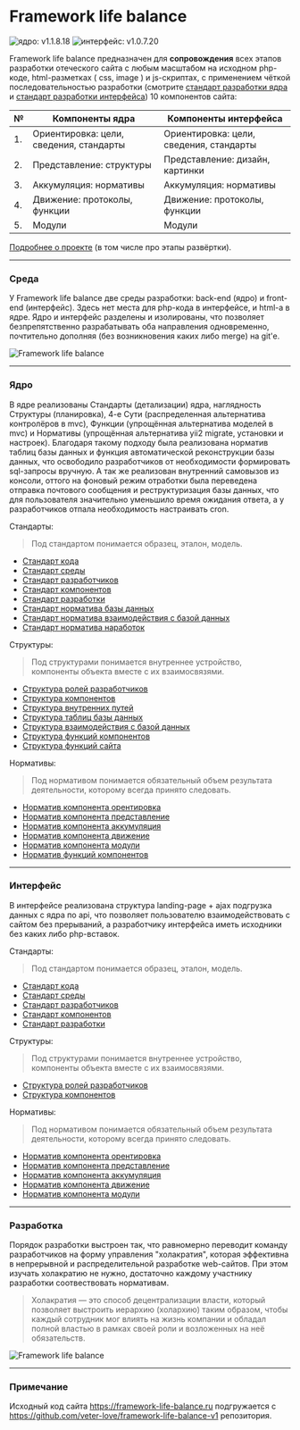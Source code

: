 # Framework life balance 

![ядро: v1.1.8.18](https://img.shields.io/badge/Ядро-v1.1.8.18-blue.svg) ![интерфейс: v1.0.7.20](https://img.shields.io/badge/Интерфейс-v1.0.7.20-blue.svg)

Framework life balance предназначен для **сопровождения** всех этапов разработки отеческого сайта с любым масштабом на исходном php-коде, html-разметках ( css, image ) и js-скриптах, с применением чёткой последовательностью разработки (смотрите <a target="_blank" href="/Компоненты ядра/1.Ориентировка/Стандарты/Основа/5.Стандарт разработки.md">стандарт разработки ядра</a> и <a target="_blank" href="/Компоненты интерфейса/1.Ориентировка/Стандарты/Основа/5.Стандарт разработки.md">стандарт разработки интерфейса</a>) 10 компонентов сайта:

| № | Компоненты ядра | Компоненты интерфейса
 ------------- |  ------------- | ------------- | 
| 1. | Ориентировка: цели, сведения, стандарты | Ориентировка: цели, сведения, стандарты
| 2. | Представление: структуры | Представление: дизайн, картинки
| 3. | Аккумуляция: нормативы | Аккумуляция: нормативы
| 4. | Движение: протоколы, функции | Движение: протоколы, функции
| 5. | Модули | Модули

<a target="_blank" href="https://framework-life-balance.ru/#about">Подробнее о проекте</a> (в том числе про этапы развёртки).


<hr>

### Среда

У Framework life balance две среды разработки: back-end (ядро) и front-end (интерфейс). Здесь нет места для php-кода в интерфейсе, и html-а в ядре. Ядро и интерфейс разделены и изолированы, что позволяет безпрепятственно разрабатывать оба направления одновременно, почтительно дополняя (без возникновения каких либо merge) на git'e.

![Framework life balance](https://framework-life-balance.ru/Компоненты%20интерфейса/2.Представление/Картинки/slider/slide1_bg.jpg)

<hr>

### Ядро

В ядре реализованы Стандарты (детализации) ядра, наглядность Структуры (планировка), 4-е Сути (распределенная альтернатива контролёров в mvc), Функции (упрощённая альтернатива моделей в mvc) и Нормативы (упрощённая альтернатива yii2 migrate, установки и настроек). Благодаря такому подходу была реализована норматив таблиц базы данных и функция автоматической реконструкции базы данных, что освободило разработчиков от необходимости формировать sql-запросы вручную. А так же реализован внутренний самовызов из консоли, оттого на фоновый режим отработки была переведена отправка почтового сообщения и реструктуризация базы данных, что для пользователя значительно уменьшило время ожидания ответа, а у разработчиков отпала необходимость настраивать cron.

Стандарты: 

> Под стандартом понимается образец, эталон, модель.

- <a target="_blank" href="/Компоненты ядра/1.Ориентировка/Стандарты/Основа/1.Стандарт кода.md">Стандарт кода</a>
- <a target="_blank" href="/Компоненты ядра/1.Ориентировка/Стандарты/Основа/2.Стандарт среды.md">Стандарт среды</a>
- <a target="_blank" href="/Компоненты ядра/1.Ориентировка/Стандарты/Основа/3.Стандарт разработчиков.md">Стандарт разработчиков</a>
- <a target="_blank" href="/Компоненты ядра/1.Ориентировка/Стандарты/Основа/4.Стандарт компонентов.md">Стандарт компонентов</a>
- <a target="_blank" href="/Компоненты ядра/1.Ориентировка/Стандарты/Основа/5.Стандарт разработки.md">Стандарт разработки</a>
- <a target="_blank" href="/Компоненты ядра/1.Ориентировка/Стандарты/Нормативы/Стандарт норматива базы данных.md">Стандарт норматива базы данных</a>
- <a target="_blank" href="/Компоненты ядра/1.Ориентировка/Стандарты/Нормативы/Стандарт норматива взаимодействия с базой данных.md">Стандарт норматива взаимодействия с базой данных</a>
- <a target="_blank" href="/Компоненты ядра/1.Ориентировка/Стандарты/Нормативы/Стандарт норматива наработок.md">Стандарт норматива наработок</a>


Структуры:

> Под структурами понимается внутреннее устройство, компоненты объекта вместе с их взаимосвязями.

- <a target="_blank" href="/Компоненты ядра/2.Представление/Структуры/Основа/Структура ролей разработчиков.md">Структура ролей разработчиков</a>
- <a target="_blank" href="/Компоненты ядра/2.Представление/Структуры/Основа/Структура компонентов.md">Структура компонентов</a>
- <a target="_blank" href="/Компоненты ядра/2.Представление/Структуры/Основа/Структура внутренних путей.md">Структура внутренних путей</a>
- <a target="_blank" href="/Компоненты ядра/2.Представление/Структуры/База данных/Структура таблиц базы данных.md">Структура таблиц базы данных</a>
- <a target="_blank" href="/Компоненты ядра/2.Представление/Структуры/База данных/Структура взаимодействия с базой данных.md">Структура взаимодействия с базой данных</a>
- <a target="_blank" href="/Компоненты ядра/2.Представление/Структуры/Функции/Структура функций компонентов.md">Структура функций компонентов</a>
- <a target="_blank" href="/Компоненты ядра/2.Представление/Структуры/Функции/Структура функций сайта.md">Структура функций сайта</a>


Нормативы:

> Под нормативом понимается обязательный объем результата деятельности, которому всегда принято следовать.

- <a target="_blank" href="/Компоненты ядра/3.Аккумуляция/Нормативы/Компоненты/1.Норматив компонента орентировка.md">Норматив компонента орентировка</a>
- <a target="_blank" href="/Компоненты ядра/3.Аккумуляция/Нормативы/Компоненты/2.Норматив компонента представление.md">Норматив компонента представление</a>
- <a target="_blank" href="/Компоненты ядра/3.Аккумуляция/Нормативы/Компоненты/3.Норматив компонента аккумуляция.md">Норматив компонента аккумуляция</a>
- <a target="_blank" href="/Компоненты ядра/3.Аккумуляция/Нормативы/Компоненты/4.Норматив компонента движение.md">Норматив компонента движение</a>
- <a target="_blank" href="/Компоненты ядра/3.Аккумуляция/Нормативы/Компоненты/5.Норматив компонента модули.md">Норматив компонента модули</a>
- <a target="_blank" href="/Компоненты ядра/3.Аккумуляция/Нормативы/Функции/Норматив функций компонентов.md">Норматив функций компонентов</a>

<hr>

### Интерфейс

В интерфейсе реализована структура landing-page + ajax подгрузка данных с ядра по api, что позволяет пользователю взаимодействовать с сайтом без прерываний, а разработчику интерфейса иметь исходники без каких либо php-вставок.

Стандарты: 

> Под стандартом понимается образец, эталон, модель.

- <a target="_blank" href="/Компоненты интерфейса/1.Ориентировка/Стандарты/Основа/1.Стандарт кода.md">Стандарт кода</a>
- <a target="_blank" href="/Компоненты интерфейса/1.Ориентировка/Стандарты/Основа/2.Стандарт среды.md">Стандарт среды</a>
- <a target="_blank" href="/Компоненты интерфейса/1.Ориентировка/Стандарты/Основа/3.Стандарт разработчиков.md">Стандарт разработчиков</a>
- <a target="_blank" href="/Компоненты интерфейса/1.Ориентировка/Стандарты/Основа/4.Стандарт компонентов.md">Стандарт компонентов</a>
- <a target="_blank" href="/Компоненты интерфейса/1.Ориентировка/Стандарты/Основа/5.Стандарт разработки.md">Стандарт разработки</a>

Структуры:

> Под структурами понимается внутреннее устройство, компоненты объекта вместе с их взаимосвязями.

- <a target="_blank" href="/Компоненты интерфейса/2.Представление/Структуры/Основа/Структура ролей разработчиков.md">Структура ролей разработчиков</a>
- <a target="_blank" href="/Компоненты интерфейса/2.Представление/Структуры/Основа/Структура компонентов.md">Структура компонентов</a>

Нормативы:

> Под нормативом понимается обязательный объем результата деятельности, которому всегда принято следовать.

- <a target="_blank" href="/Компоненты интерфейса/3.Аккумуляция/Нормативы/Компоненты/1.Норматив компонента орентировка.md">Норматив компонента орентировка</a>
- <a target="_blank" href="/Компоненты интерфейса/3.Аккумуляция/Нормативы/Компоненты/2.Норматив компонента представление.md">Норматив компонента представление</a>
- <a target="_blank" href="/Компоненты интерфейса/3.Аккумуляция/Нормативы/Компоненты/3.Норматив компонента аккумуляция.md">Норматив компонента аккумуляция</a>
- <a target="_blank" href="/Компоненты интерфейса/3.Аккумуляция/Нормативы/Компоненты/4.Норматив компонента движение.md">Норматив компонента движение</a>
- <a target="_blank" href="/Компоненты интерфейса/3.Аккумуляция/Нормативы/Компоненты/5.Норматив компонента модули.md">Норматив компонента модули</a>

<hr>

### Разработка

Порядок разработки выстроен так, что равномерно переводит команду разработчиков на форму управления "холакратия", которая эффективна в непрерывной и распределительной разработке web-сайтов. При этом изучать холакратию не нужно, достаточно каждому участнику разработки соотвествовать нормативам.

> Холакратия — это способ децентрализации власти, который позволяет выстроить иерархию (холархию) таким образом, чтобы каждый сотрудник мог влиять на жизнь компании и обладал полной властью в рамках своей роли и возложенных на неё обязательств.


![Framework life balance](https://framework-life-balance.ru/Компоненты%20интерфейса/2.Представление/Картинки/illustrators/4values.jpg)

<hr>

### Примечание

Исходный код сайта https://framework-life-balance.ru подгружается с https://github.com/veter-love/framework-life-balance-v1 репозитория.
